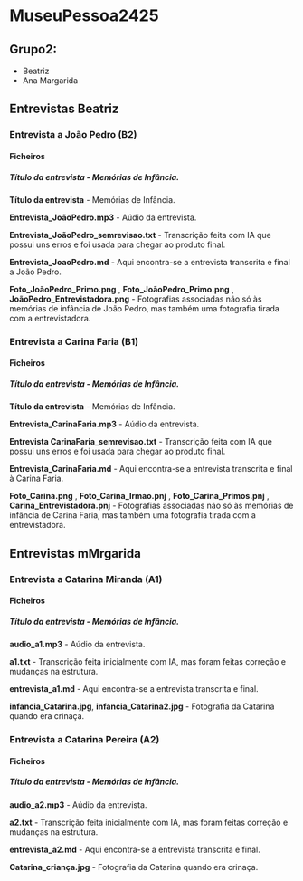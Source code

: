 # MuseuPessoa2425

## Grupo2: 
 - Beatriz
 - Ana Margarida

## Entrevistas Beatriz
### Entrevista a João Pedro (B2)

#### Ficheiros
##### Título da entrevista - Memórias de Infância.

**Título da entrevista** - Memórias de Infância.

**Entrevista_JoãoPedro.mp3** - Aúdio da entrevista.

**Entrevista_JoãoPedro_semrevisao.txt** - Transcrição feita com IA que possui uns erros e foi usada para chegar ao produto final.

**Entrevista_JoaoPedro.md** - Aqui encontra-se a entrevista transcrita e final a João Pedro.

**Foto_JoãoPedro_Primo.png** , **Foto_JoãoPedro_Primo.png** , **JoãoPedro_Entrevistadora.png** - Fotografias associadas não só às memórias de infância de João Pedro, mas também uma fotografia tirada com a entrevistadora.

### Entrevista a Carina Faria (B1)

#### Ficheiros
##### Título da entrevista - Memórias de Infância.

**Título da entrevista** - Memórias de Infância.

**Entrevista_CarinaFaria.mp3** - Aúdio da entrevista.

**Entrevista CarinaFaria_semrevisao.txt** - Transcrição feita com IA que possui uns erros e foi usada para chegar ao produto final.

**Entrevista_CarinaFaria.md** - Aqui encontra-se a entrevista transcrita e final à Carina Faria.

**Foto_Carina.png** , **Foto_Carina_Irmao.pnj** , **Foto_Carina_Primos.pnj** , **Carina_Entrevistadora.pnj** - Fotografias associadas não só às memórias de infância de Carina Faria, mas também uma fotografia tirada com a entrevistadora.

## Entrevistas mMrgarida
### Entrevista a Catarina Miranda (A1)

#### Ficheiros
##### Título da entrevista - Memórias de Infância.

**audio_a1.mp3** - Aúdio da entrevista.

**a1.txt** - Transcrição feita inicialmente com IA, mas foram feitas correção e mudanças na estrutura.

**entrevista_a1.md** - Aqui encontra-se a entrevista transcrita e final.

**infancia_Catarina.jpg**, **infancia_Catarina2.jpg** - Fotografia da Catarina quando era crinaça.

### Entrevista a Catarina Pereira (A2)

#### Ficheiros
##### Título da entrevista - Memórias de Infância.

**audio_a2.mp3** - Aúdio da entrevista.

**a2.txt** - Transcrição feita inicialmente com IA, mas foram feitas correção e mudanças na estrutura.

**entrevista_a2.md** - Aqui encontra-se a entrevista transcrita e final.

**Catarina_criança.jpg** - Fotografia da Catarina quando era crinaça.

